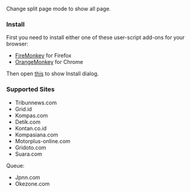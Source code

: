 Change split page mode to show all page.

### Install



First you need to install either one of these user-script add-ons for your browser:

* [FireMonkey](https://addons.mozilla.org/en-US/firefox/addon/firemonkey) for Firefox
* [OrangeMonkey](https://chromewebstore.google.com/detail/orangemonkey/ekmeppjgajofkpiofbebgcbohbmfldaf) for Chrome

Then open [this](https://raw.githubusercontent.com/gvoze32/antisplitpage/master/antisplitpage.user.js) to show Install dialog.

### Supported Sites

* Tribunnews.com
* Grid.id
* Kompas.com 
* Detik.com 
* Kontan.co.id
* Kompasiana.com
* Motorplus-online.com
* Gridoto.com
* Suara.com

Queue:
* Jpnn.com
* Okezone.com
